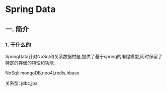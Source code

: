 # Spring Data

## 一. 简介

### 1. 干什么的

SpringData针对NoSql和关系数据村塾,提供了基于spring的编程模型,同时保留了特定的存储的特性和功能.

NoSql: mongoDB,neo4j,redis,hbase

关系型: jdbc,jpa

